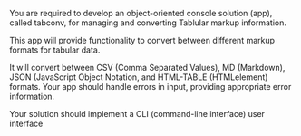 You are required to develop an object-oriented console solution (app), called tabconv, for managing and converting Tablular markup information. 

This app will provide functionality to convert between different markup formats for tabular data. 

It will convert between CSV (Comma Separated Values), MD (Markdown), JSON (JavaScript Object Notation, and HTML-TABLE (HTMLelement) formats. Your app should handle errors in input, providing appropriate error information. 

Your solution should implement a CLI (command-line interface) user interface
